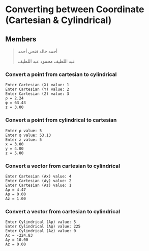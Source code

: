 # Converting between Coordinate (Cartesian & Cylindrical)

## Members

<div align="left">

> أحمد خالد فتحي أحمد
>
> عبد اللطيف محمود عبد اللطيف

</div>

### Convert a point from cartesian to cylindrical

```text
Enter Cartesian (X) value: 1
Enter Cartesian (Y) value: 2
Enter Cartesian (Z) value: 3
ρ = 2.24
φ = 63.43
z = 3.00
```

### Convert a point from cylindrical to cartesian

```text
Enter ρ value: 5
Enter φ value: 53.13
Enter z value: 5
x = 3.00
y = 4.00
z = 5.00
```

### Convert a vector from cartesian to cylindrical

```text
Enter Cartesian (Ax) value: 4
Enter Cartesian (Ay) value: 2
Enter Cartesian (Az) value: 1
Aρ = 4.47
Aφ = 0.00
Az = 1.00
```

### Convert a vector from cartesian  to cylindrical

```text
Enter Cylindrical (Aρ) value: 5
Enter Cylindrical (Aφ) value: 225
Enter Cylindrical (Az) value: 0
Ax = -224.83
Ay = 10.00
Az = 0.00
```
